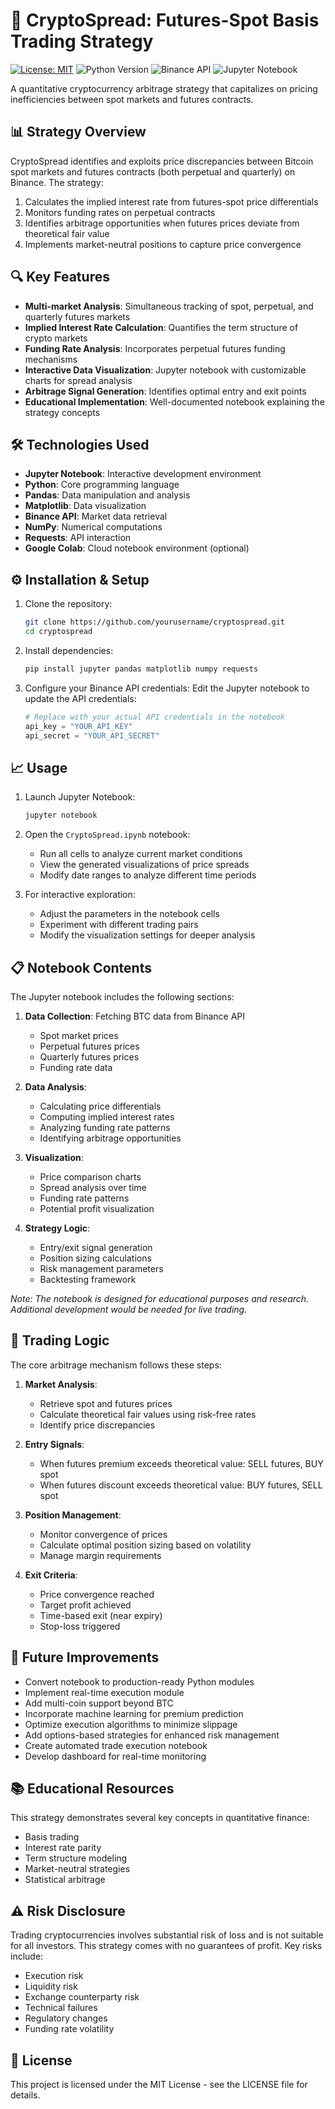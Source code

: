 # 🚀 CryptoSpread: Futures-Spot Basis Trading Strategy

[![License: MIT](https://img.shields.io/badge/License-MIT-yellow.svg)](https://opensource.org/licenses/MIT)
![Python Version](https://img.shields.io/badge/python-3.8%2B-blue)
![Binance API](https://img.shields.io/badge/Binance-API-orange)
![Jupyter Notebook](https://img.shields.io/badge/Jupyter-Notebook-F37626)

A quantitative cryptocurrency arbitrage strategy that capitalizes on pricing inefficiencies between spot markets and futures contracts.

## 📊 Strategy Overview

CryptoSpread identifies and exploits price discrepancies between Bitcoin spot markets and futures contracts (both perpetual and quarterly) on Binance. The strategy:

1. Calculates the implied interest rate from futures-spot price differentials
2. Monitors funding rates on perpetual contracts
3. Identifies arbitrage opportunities when futures prices deviate from theoretical fair value
4. Implements market-neutral positions to capture price convergence

## 🔍 Key Features

- **Multi-market Analysis**: Simultaneous tracking of spot, perpetual, and quarterly futures markets
- **Implied Interest Rate Calculation**: Quantifies the term structure of crypto markets
- **Funding Rate Analysis**: Incorporates perpetual futures funding mechanisms
- **Interactive Data Visualization**: Jupyter notebook with customizable charts for spread analysis
- **Arbitrage Signal Generation**: Identifies optimal entry and exit points
- **Educational Implementation**: Well-documented notebook explaining the strategy concepts

## 🛠️ Technologies Used

- **Jupyter Notebook**: Interactive development environment
- **Python**: Core programming language
- **Pandas**: Data manipulation and analysis
- **Matplotlib**: Data visualization
- **Binance API**: Market data retrieval
- **NumPy**: Numerical computations
- **Requests**: API interaction
- **Google Colab**: Cloud notebook environment (optional)

## ⚙️ Installation & Setup

1. Clone the repository:
   ```bash
   git clone https://github.com/yourusername/cryptospread.git
   cd cryptospread
   ```

2. Install dependencies:
   ```bash
   pip install jupyter pandas matplotlib numpy requests
   ```

3. Configure your Binance API credentials:
   Edit the Jupyter notebook to update the API credentials:
   ```python
   # Replace with your actual API credentials in the notebook
   api_key = "YOUR_API_KEY"
   api_secret = "YOUR_API_SECRET"
   ```

## 📈 Usage

1. Launch Jupyter Notebook:
   ```bash
   jupyter notebook
   ```

2. Open the `CryptoSpread.ipynb` notebook:
   - Run all cells to analyze current market conditions
   - View the generated visualizations of price spreads
   - Modify date ranges to analyze different time periods

3. For interactive exploration:
   - Adjust the parameters in the notebook cells
   - Experiment with different trading pairs
   - Modify the visualization settings for deeper analysis

## 📋 Notebook Contents

The Jupyter notebook includes the following sections:

1. **Data Collection**: Fetching BTC data from Binance API
   - Spot market prices
   - Perpetual futures prices
   - Quarterly futures prices
   - Funding rate data

2. **Data Analysis**:
   - Calculating price differentials
   - Computing implied interest rates
   - Analyzing funding rate patterns
   - Identifying arbitrage opportunities

3. **Visualization**:
   - Price comparison charts
   - Spread analysis over time
   - Funding rate patterns
   - Potential profit visualization

4. **Strategy Logic**:
   - Entry/exit signal generation
   - Position sizing calculations
   - Risk management parameters
   - Backtesting framework

*Note: The notebook is designed for educational purposes and research. Additional development would be needed for live trading.*

## 🔄 Trading Logic

The core arbitrage mechanism follows these steps:

1. **Market Analysis**:
   - Retrieve spot and futures prices
   - Calculate theoretical fair values using risk-free rates
   - Identify price discrepancies

2. **Entry Signals**:
   - When futures premium exceeds theoretical value: SELL futures, BUY spot
   - When futures discount exceeds theoretical value: BUY futures, SELL spot

3. **Position Management**:
   - Monitor convergence of prices
   - Calculate optimal position sizing based on volatility
   - Manage margin requirements

4. **Exit Criteria**:
   - Price convergence reached
   - Target profit achieved
   - Time-based exit (near expiry)
   - Stop-loss triggered

## 🧪 Future Improvements

- Convert notebook to production-ready Python modules
- Implement real-time execution module
- Add multi-coin support beyond BTC
- Incorporate machine learning for premium prediction
- Optimize execution algorithms to minimize slippage
- Add options-based strategies for enhanced risk management
- Create automated trade execution notebook
- Develop dashboard for real-time monitoring

## 📚 Educational Resources

This strategy demonstrates several key concepts in quantitative finance:

- Basis trading
- Interest rate parity
- Term structure modeling
- Market-neutral strategies
- Statistical arbitrage

## ⚠️ Risk Disclosure

Trading cryptocurrencies involves substantial risk of loss and is not suitable for all investors. This strategy comes with no guarantees of profit. Key risks include:

- Execution risk
- Liquidity risk
- Exchange counterparty risk
- Technical failures
- Regulatory changes
- Funding rate volatility

## 📄 License

This project is licensed under the MIT License - see the LICENSE file for details.

